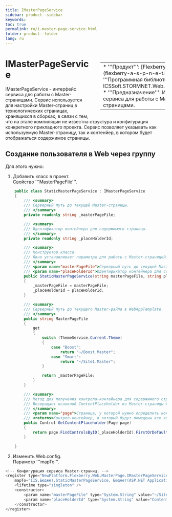```yaml
---
title: IMasterPageService
sidebar: product--sidebar
keywords: 
toc: true
permalink: ru/i-master-page-service.html
folder: product--folder
lang: ru
---
```


<div style="margin:5px; padding-left:28px; float:right; width:40%; outline:1px solid white;">
<br>
<table border="0" width="100%" bgcolor="#6495ED">
<tbody><tr><td bgcolor="#FFFFFF">
* '''Продукт''': [Flexberry ASP.NET](flexberry-a-s-p-n-e-t.html)
* '''Программная библиотека''': ICSSoft.STORMNET.Web.AjaxControls.dll
* '''Предназначение''': Интерфейс сервиса для работы с Master-страницами.
</td>
</tr></tbody></table></a>
</div>



# IMasterPageService
IMasterPageService - интерфейс сервиса для работы с Master-страницами.
Сервис используется для настройки Master-страниц в технологических страницах, хранящихся в сборках, в связи с тем, что на этапе компиляции не известна структура и конфигурация конкретного прикладного проекта. Сервис позволяет указывать как используемую Master-страницу, так и контенйер, в котором будет отображаться содержимое страницы.

## Создание пользователя в Web через группу
Для этого нужно:<br>
1. Добавить класс в проект.<br>
Свойство '''MasterPageFile'''.
```cs
    public class StaticMasterPageService : IMasterPageService
    {
        /// <summary>
        /// Серверный путь до текущей Master-страницы.
        /// </summary>
        private readonly string _masterPageFile;

        /// <summary>
        /// Идентификатор контейнера для содержимого страницы.
        /// </summary>
        private readonly string _placeHolderId;

        /// <summary>
        /// Конструктор класса.
        /// Явно устанавливает параметры для работы с Master-страницей.
        /// </summary>
        /// <param name="masterPageFile">Серверный путь до текущей Master-страницы.</param>
        /// <param name="placeHolderId">Идентификатор контейнера для содержимого страницы.</param>
        public StaticMasterPageService(string masterPageFile, string placeHolderId)
        {
            _masterPageFile = masterPageFile;
            _placeHolderId = placeHolderId;
        }

        /// <summary>
        /// Серверный путь до текущего Master-файла в WebAppTemplate.
        /// </summary>
        public string MasterPageFile
        {
            get
            {
                switch (ThemeService.Current.Theme)
                {
                    case "Boost":
                        return "~/Boost.Master";
                    case "Smart":
                        return "~/Site1.Master";
                }

                return _masterPageFile; 
            }
        }

        /// <summary>
        /// Метод для получения контрола-контейнера для содержимого страницы.
        /// Возвращает основной ContentPlaceholder из Master-страницы WebAppTemplate.
        /// </summary>
        /// <param name="page">Страница, у которой нужно определить контейнер для основного контента.</param>
        /// <returns>Контрол-контейнер, в который будут помещены все контролы страницы.</returns>
        public Control GetContentPlaceholder(Page page)
        {
            return page.FindControlsByID(_placeHolderId).FirstOrDefault();
        }

    }
```
2. Изменить Web.config.<br>
Параметр '''mapTo'''.
```cs
<!-- Конфигурация сервиса Master-страниц. -->
<register type="NewPlatform.Flexberry.Web.MasterPage.IMasterPageService, ICSSoft.STORMNET.Web.AjaxControls" 
	mapTo="IIS.Бюджет.StaticMasterPageService, Бюджет(ASP.NET Application)">
	<lifetime type="singleton" />
	<constructor>
		<param name="masterPageFile" type="System.String" value="~/Site1.Master" />
		<param name="placeHolderId" type="System.String" value="ContentPlaceholder1" />
	</constructor>
</register>
```




